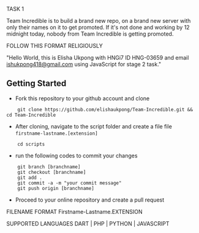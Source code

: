 TASK 1

Team Incredible is to build a brand new repo, on a brand new server with only their names on it to get promoted. 
If it's not done and working by 12 midnight today, nobody from Team Incredible is getting promoted.


FOLLOW THIS FORMAT RELIGIOUSLY

"Hello World, this is Elisha Ukpong with HNGi7 ID HNG-03659 and email ishukpong418@gmail.com using JavaScript for stage 2 task."

## Getting Started
- Fork this repository to your github account and clone
```git
    git clone https://github.com/elishaukpong/Team-Incredible.git && cd Team-Incredible
```
- After cloning, navigate to the script folder and create a file file `firstname-lastname.[extension]`
```git
    cd scripts
```
- run the following codes to commit your changes
```git
    git branch [branchname]
    git checkout [branchname]
    git add .
    git commit -a -m "your commit message"
    git push origin [branchname]
```
- Proceed to your online repository and create a pull request

FILENAME FORMAT
Firstname-Lastname.EXTENSION


SUPPORTED LANGUAGES
DART | PHP | PYTHON | JAVASCRIPT

